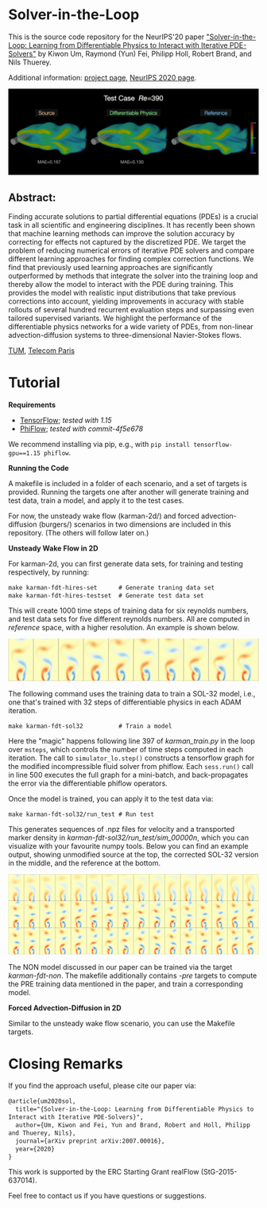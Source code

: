 # Solver-in-the-Loop

This is the source code repository for the NeurIPS'20 paper
["Solver-in-the-Loop: Learning from Differentiable Physics to Interact with Iterative PDE-Solvers"](http://arxiv.org/abs/2007.00016) by Kiwon Um, Raymond (Yun) Fei, Philipp Holl, Robert Brand, and Nils Thuerey.

Additional information: [project page](https://ge.in.tum.de/publications/2020-um-solver-in-the-loop/), [NeurIPS 2020 page](https://proceedings.neurips.cc/paper/2020/hash/43e4e6a6f341e00671e123714de019a8-Abstract.html).

![3D Unsteady Wake Flow: Source vs Learned Correction vs Reference](resources/SoL-karman-3d-sideBySide.gif)

## Abstract:

Finding accurate solutions to partial differential equations (PDEs) is a crucial task in all scientific and engineering disciplines. It has recently been shown that machine learning methods can improve the solution accuracy by correcting for effects not captured by the discretized PDE. We target the problem of reducing numerical errors of iterative PDE solvers and compare different learning approaches for finding complex correction functions. We find that previously used learning approaches are significantly outperformed by methods that integrate the solver into the training loop and thereby allow the model to interact with the PDE during training. This provides the model with realistic input distributions that take previous corrections into account, yielding improvements in accuracy with stable rollouts of several hundred recurrent evaluation steps and surpassing even tailored supervised variants. We highlight the performance of the differentiable physics networks for a wide variety of PDEs, from non-linear advection-diffusion systems to three-dimensional Navier-Stokes flows.

[TUM](https://ge.in.tum.de/), 
[Telecom Paris](https://perso.telecom-paristech.fr/kum/)

# Tutorial

**Requirements**

- [TensorFlow](https://www.tensorflow.org/); *tested with 1.15*
- [PhiFlow](https://github.com/tum-pbs/PhiFlow); *tested with commit-4f5e678*

We recommend installing via pip, e.g., with `pip install tensorflow-gpu==1.15 phiflow`.

**Running the Code**

A makefile is included in a folder of each scenario, and a set of targets is provided. 
Running the targets one after another will generate training and test data, train a model, and apply it 
to the test cases.

For now, the unsteady wake flow (karman-2d/) and forced advection-diffusion (burgers/) scenarios in two dimensions are included in this repository.
(The others will follow later on.)

**Unsteady Wake Flow in 2D**

For karman-2d, you can first generate data sets, for training and testing respectively, by running:
```
make karman-fdt-hires-set      # Generate traning data set
make karman-fdt-hires-testset  # Generate test data set
```

This will create 1000 time steps of training data for six reynolds numbers, and test data sets for 
five different reynolds numbers. All are computed in *reference* space, with a higher resolution.
An example is shown below.

![Unsteady Wake Flow in 2D, training data](resources/karman-2d-training-ref.jpg)

The following command uses the training data to train a SOL-32 model, i.e., one that's 
trained with 32 steps of differentiable physics in each ADAM iteration. 
```
make karman-fdt-sol32          # Train a model
```

Here the "magic" happens following line 397 of *karman_train.py* in the loop over `msteps`, which controls the number of time steps computed in each iteration. The call to `simulator_lo.step()` constructs a tensorflow graph for the modified incompressible fluid solver from phiflow. Each `sess.run()` call in line 500 executes the full graph for a mini-batch, and back-propagates the error via the differentiable phiflow operators.

Once the model is trained, you can apply it to the test data via:
```
make karman-fdt-sol32/run_test # Run test
```
This generates sequences of .npz files for velocity and a transported marker density in *karman-fdt-sol32/run_test/sim_00000n*, which you can visualize with your favourite numpy tools. Below you can find an example output, showing unmodified source at the top, the corrected SOL-32 version in the middle, and the reference at the bottom.

![Unsteady Wake Flow in 2D, test result](resources/karman-2d-test.jpg)

The NON model discussed in our paper can be trained via the target *karman-fdt-non*. The makefile additionally contains *-pre* targets to compute the PRE training data mentioned in the paper, and train a corresponding model. 

**Forced Advection-Diffusion in 2D**

Similar to the unsteady wake flow scenario, you can use the Makefile targets.

# Closing Remarks

If you find the approach useful, please cite our paper via:
```
@article{um2020sol,
  title="{Solver-in-the-Loop: Learning from Differentiable Physics to Interact with Iterative PDE-Solvers}",
  author={Um, Kiwon and Fei, Yun and Brand, Robert and Holl, Philipp and Thuerey, Nils},
  journal={arXiv preprint arXiv:2007.00016},
  year={2020}
}
```

This work is supported by the ERC Starting Grant realFlow (StG-2015-637014).

Feel free to contact us if you have questions or suggestions.

